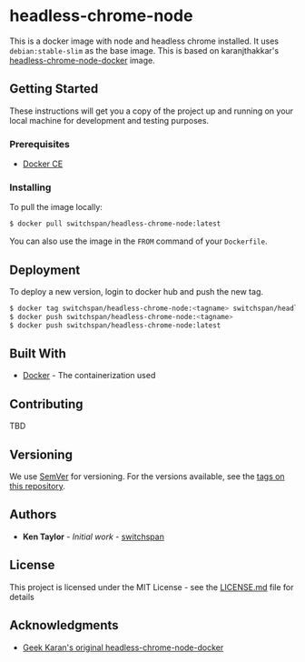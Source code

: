 # headless-chrome-node

This is a docker image with node and headless chrome installed. It uses `debian:stable-slim` as the base image. This is based on karanjthakkar's [headless-chrome-node-docker](https://github.com/karanjthakkar/headless-chrome-node-docker) image.

## Getting Started

These instructions will get you a copy of the project up and running on your local machine for development and testing purposes.

### Prerequisites

- [Docker CE](https://docs.docker.com/install/)

### Installing

To pull the image locally:

```sh
$ docker pull switchspan/headless-chrome-node:latest
```

You can also use the image in the `FROM` command of your `Dockerfile`.

## Deployment

To deploy a new version, login to docker hub and push the new tag.

```sh
$ docker tag switchspan/headless-chrome-node:<tagname> switchspan/headless-chrome-node:latest
$ docker push switchspan/headless-chrome-node:<tagname>
$ docker push switchspan/headless-chrome-node:latest
```

## Built With

- [Docker](http://www.docker.com/) - The containerization used

## Contributing

TBD

## Versioning

We use [SemVer](http://semver.org/) for versioning. For the versions available, see the [tags on this repository](https://github.com/your/project/tags).

## Authors

- **Ken Taylor** - _Initial work_ - [switchspan](https://github.com/switchspan)

## License

This project is licensed under the MIT License - see the [LICENSE.md](LICENSE.md) file for details

## Acknowledgments

- [Geek Karan's original headless-chrome-node-docker](https://github.com/karanjthakkar/headless-chrome-node-docker)
